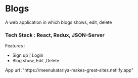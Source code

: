 <h1>Blogs </h1>
A web application in which blogs shows, edit, delete
<h3>Tech Stack : React, Redux, JSON-Server</h3>
Features : 
<uL>
<li>Sign up | Login </li>
<li> Blog show, Edit ,Delete </li>

</ul>
App url :"https://meenukatariya-makes-great-sites.netlify.app"


